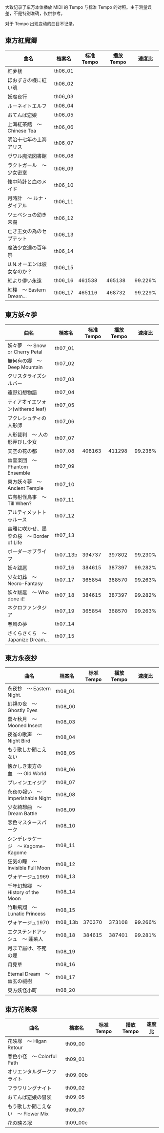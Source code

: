 大致记录了车万本体播放 MIDI 的 Tempo 与标准 Tempo 的对照。由于测量误差，不是特别准确，仅供参考。

对于 Tempo 出现变动的曲目不记录。

## 東方紅魔郷
|曲名|档案名|标准 Tempo|播放 Tempo|速度比|
|-|-|-|-|-|
|紅夢楼|th06_01||||
|ほおずきの様に紅い魂|th06_02||||
|妖魔夜行|th06_03||||
|ルーネイトエルフ|th06_04||||
|おてんば恋娘|th06_05||||
|上海紅茶館　〜 Chinese Tea|th06_06||||
|明治十七年の上海アリス|th06_07||||
|ヴワル魔法図書館|th06_08||||
|ラクトガール　〜 少女密室|th06_09||||
|懐中時計と血のメイド|th06_10||||
|月時計　〜 ルナ・ダイアル|th06_11||||
|ツェペシュの幼き末裔|th06_12||||
|亡き王女の為のセプテット|th06_13||||
|魔法少女達の百年祭|th06_14||||
|U.N.オーエンは彼女なのか？|th06_15||||
|紅より儚い永遠|th06_16|461538|465138|99.226%|
|紅楼　〜 Eastern Dream...|th06_17|465116|468732|99.229%|

## 東方妖々夢
|曲名|档案名|标准 Tempo|播放 Tempo|速度比|
|-|-|-|-|-|
|妖々夢　〜 Snow or Cherry Petal|th07_01||||
|無何有の郷　〜 Deep Mountain|th07_02||||
|クリスタライズシルバー|th07_03||||
|遠野幻想物語|th07_04||||
|ティアオイエツォン(withered leaf)|th07_05||||
|ブクレシュティの人形師|th07_06||||
|人形裁判　〜 人の形弄びし少女|th07_07||||
|天空の花の都|th07_08|408163|411298|99.238%|
|幽霊楽団　〜 Phantom Ensemble|th07_09||||
|東方妖々夢　〜 Ancient Temple|th07_10||||
|広有射怪鳥事　〜 Till When?|th07_11||||
|アルティメットトゥルース|th07_12||||
|幽雅に咲かせ、墨染の桜　〜 Border of Life|th07_13||||
|ボーダーオブライフ|th07_13b|394737|397802|99.230%|
|妖々跋扈|th07_16|384615|387397|99.282%|
|少女幻葬　〜 Necro-Fantasy|th07_17|365854|368570|99.263%|
|妖々跋扈　〜 Who done it!|th07_18|384615|387397|99.282%|
|ネクロファンタジア|th07_19|365854|368570|99.263%|
|春風の夢|th07_14||||
|さくらさくら　〜 Japanize Dream...|th07_15||||

## 東方永夜抄
|曲名|档案名|标准 Tempo|播放 Tempo|速度比|
|-|-|-|-|-|
|永夜抄　〜 Eastern Night.|th08_01||||
|幻視の夜　〜 Ghostly Eyes|th08_00||||
|蠢々秋月　〜 Mooned Insect|th08_03||||
|夜雀の歌声　〜 Night Bird|th08_04||||
|もう歌しか聞こえない|th08_05||||
|懐かしき東方の血　〜 Old World|th08_06||||
|プレインエイジア|th08_07||||
|永夜の報い　〜 Imperishable Night|th08_08||||
|少女綺想曲　〜 Dream Battle|th08_09||||
|恋色マスタースパーク|th08_10||||
|シンデレラケージ　〜 Kagome-Kagome|th08_11||||
|狂気の瞳　〜 Invisible Full Moon|th08_12||||
|ヴォヤージュ1969|th08_13||||
|千年幻想郷　〜 History of the Moon|th08_14||||
|竹取飛翔　〜 Lunatic Princess|th08_15||||
|ヴォヤージュ1970|th08_13b|370370|373108|99.266%|
|エクステンドアッシュ　〜 蓬莱人|th08_18|384615|387401|99.281%|
|月まで届け、不死の煙|th08_19||||
|月見草|th08_16||||
|Eternal Dream　〜 幽玄の槭樹|th08_17||||
|東方妖怪小町|th08_20||||

## 東方花映塚
|曲名|档案名|标准 Tempo|播放 Tempo|速度比|
|-|-|-|-|-|
|花映塚　〜 Higan Retour|th09_00||||
|春色小径　〜 Colorful Path|th09_01||||
|オリエンタルダークフライト|th09_00b||||
|フラワリングナイト|th09_02||||
|おてんば恋娘の冒険|th09_05||||
|もう歌しか聞こえない　〜 Flower Mix|th09_07||||
|花の映る塚|th09_00c||||
